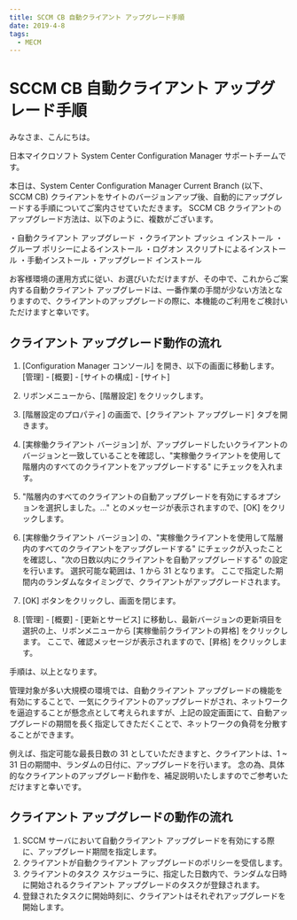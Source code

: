 ```yaml
---
title: SCCM CB 自動クライアント アップグレード手順
date: 2019-4-8
tags:
  - MECM
---
```


# SCCM CB 自動クライアント アップグレード手順

みなさま、こんにちは。

日本マイクロソフト System Center Configuration Manager サポートチームです。

本日は、System Center Configuration Manager Current Branch (以下、SCCM CB) クライアントをサイトのバージョンアップ後、自動的にアップグレードする手順についてご案内させていただきます。
SCCM CB クライアントのアップグレード方法は、以下のように、複数がございます。

・自動クライアント アップグレード
・クライアント プッシュ インストール
・グループ ポリシーによるインストール
・ログオン スクリプトによるインストール
・手動インストール
・アップグレード インストール

お客様環境の運用方式に従い、お選びいただけますが、その中で、これからご案内する自動クライアント アップグレードは、一番作業の手間が少ない方法となりますので、クライアントのアップグレードの際に、本機能のご利用をご検討いただけますと幸いです。

## クライアント アップグレード動作の流れ

1. [Configuration Manager コンソール] を開き、以下の画面に移動します。
[管理] - [概要] - [サイトの構成] - [サイト]

2. リボンメニューから、[階層設定] をクリックします。

3. [階層設定のプロパティ] の画面で、[クライアント アップグレード] タブを開きます。
4. [実稼働クライアント バージョン] が、アップグレードしたいクライアントのバージョンと一致していることを確認し、"実稼働クライアントを使用して階層内のすべてのクライアントをアップグレードする" にチェックを入れます。
5. "階層内のすべてのクライアントの自動アップグレードを有効にするオプションを選択しました。…" とのメッセージが表示されますので、[OK] をクリックします。
6. [実稼働クライアント バージョン] の、"実稼働クライアントを使用して階層内のすべてのクライアントをアップグレードする" にチェックが入ったことを確認し、"次の日数以内にクライアントを自動アップグレードする" の設定を行います。
選択可能な範囲は、1 から 31 となります。
ここで指定した期間内のランダムなタイミングで、クライアントがアップグレードされます。
7. [OK] ボタンをクリックし、画面を閉じます。
8. [管理] - [概要] - [更新とサービス] に移動し、最新バージョンの更新項目を選択の上、リボンメニューから [実稼働前クライアントの昇格] をクリックします。
ここで、確認メッセージが表示されますので、[昇格] をクリックします。

手順は、以上となります。

管理対象が多い大規模の環境では、自動クライアント アップグレードの機能を有効にすることで、一気にクライアントのアップグレードがされ、ネットワークを逼迫することが懸念点として考えられますが、上記の設定画面にて、自動アップグレードの期間を長く指定してきただくことで、ネットワークの負荷を分散することができます。

例えば、指定可能な最長日数の 31 としていただきますと、クライアントは、1 ~ 31 日の期間中、ランダムの日付に、アップグレードを行います。
念の為、具体的なクライアントのアップグレード動作を、補足説明いたしますのでご参考いただけますと幸いです。

## クライアント アップグレードの動作の流れ

1.  SCCM サーバにおいて自動クライアント アップグレードを有効にする際に、アップグレード期間を指定します。
2. クライアントが自動クライアント アップグレードのポリシーを受信します。
3. クライアントのタスク スケジューラに、指定した日数内で、ランダムな日時に開始されるクライアント アップグレードのタスクが登録されます。
4. 登録されたタスクに開始時刻に、クライアントはそれぞれアップグレードを開始します。
